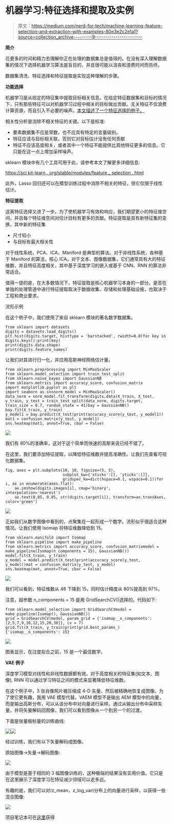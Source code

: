 # 机器学习:特征选择和提取及实例

> 原文：<https://medium.com/nerd-for-tech/machine-learning-feature-selection-and-extraction-with-examples-80e3e2c2e1a1?source=collection_archive---------9----------------------->

**简介**

花更多的时间和精力去理解你正在处理的数据集总是值得的。在没有深入理解数据集的情况下选择机器学习算法是盲目的，并且很可能以沮丧和浪费时间而告终。

数据集清洗、特征选择和特征提取是实现这种理解的步骤。

**功能选择**

机器学习是从给定的特征集中提取目标相关信息。在给定特征数据集和目标的情况下，只有那些特征可以对机器学习过程中相关的目标做出贡献。无关特征不仅浪费计算资源，而且引入不必要的噪声。[本文描述了一个特征选择的例子。](https://justinzads.medium.com/data-engineering-a-feature-selection-example-with-the-iris-dataset-11f0554e4b00)

相关性分析是消除不相关特征的关键。以下是标准:

*   要素数据集不应是常数，也不应具有特定的变量级别。
*   特征应该与目标相关联，否则它对目标估计没有任何贡献
*   特征不应该高度相关，或者其中一个特征不能提供比其他特征更多的信息。它只能在这一点上增加采样噪声。

sklearn 模块中有几个工具可用于此，请参考本文了解更多详细信息:

[https://sci kit-learn . org/stable/modules/feature _ selection . html](https://scikit-learn.org/stable/modules/feature_selection.html)

此外，Lasso 回归还可以在模型训练过程中消除不相关的特征，但它仅限于线性估计。

**特征提取**

这离特征选择又进了一步。为了使机器学习有效和响应，我们期望更小的特征维空间，并且每个特征维空间对估计目标有更多的贡献。特征提取是具有新特征集的变换，其中新的特征集

*   尺寸较小
*   与目标有最大相关性

对于线性系统，PCA、ICA、Maniford 是典型的算法。对于非线性系统，各种基于 Maniford 的算法，核心 ICA。对于文本、图像数据集，它们通常具有大的特征维数，并且特征高度相关，其中基于深度学习的嵌入或基于 CNN、RNN 的算法非常适合。

值得一提的是，在大多数情况下，特征提取是核心机器学习本身的一部分。是否在单独的处理管道中进行特征提取取决于数据收集、存储和处理基础设施，也取决于工程和商业要求。

流形示例

在这个例子中，我们使用了来自 sklearn 模块的著名数字数据集。

```
from sklearn import datasets
digits = datasets.load_digits()
plt.hist(digits.target, histtype = 'barstacked', rwidth=0.8)for key in digits.keys():print(key)
print(digits.data.shape)
print(digits.feature_names)
```

让我们对其进行归一化，并应用高斯神经网络估计量。

```
from sklearn.preprocessing import MinMaxScaler
from sklearn.model_selection import train_test_split
from sklearn.naive_bayes import GaussianNB
from sklearn.metrics import accuracy_score, confusion_matrix
import matplotlib.pyplot as plt
import seaborn as snsnorm_model = MinMaxScaler()
data_norm = norm_model.fit_transform(digits.data)X_train, X_test, y_train, y_test = train_test_split(data_norm, digits.target, train_size = 0.7, random_state = 41)bay = GaussianNB()
bay.fit(X_train, y_train)
y_model1 = bay.predict(X_test)print(accuracy_score(y_test, y_model1))
mat1 = confusion_matrix(y_test, y_model1)
sns.heatmap(mat1, annot=True, cbar = False)
```

![](img/51a31a19fcbf2d85641ba10e93118c28.png)

我们有 80%的准确率，这对于这个简单而快速的高斯来说已经不错了。

在这里，我们要添加特征提取，以降低特征维数并提高准确性。让我们先查看可视化数据集。

```
fig, axes = plt.subplots(10, 10, figsize=(5, 5),
                         subplot_kw={'xticks':[], 'yticks':[]},
                         gridspec_kw=dict(hspace=0.1, wspace=0.1))for i, ax in enumerate(axes.flat):
    ax.imshow(digits.images[i], cmap='binary', interpolation='nearest')
    ax.text(0.05, 0.05, str(digits.target[i]), transform=ax.transAxes, color='green')
```

![](img/542352d8e003ed29bbbca14406a1d786.png)

正如我们从数字图像中看到的，点聚集在一起形成一个数字。流形似乎很适合这种情况。让我们使用 Isomap 将特征维数降低到 15。

```
from sklearn.manifold import Isomap
from sklearn.pipeline import make_pipeline
from sklearn.metrics import accuracy_score, confusion_matrixmodel = make_pipeline(Isomap(n_components = 15), GaussianNB())
model.fit(X_train, y_train)
y_model = model.predict(X_test)print(accuracy_score(y_test, y_model))mat = confusion_matrix(y_test, y_model)
sns.heatmap(mat, annot=True, cbar = False)
```

![](img/379355f493802f2e53d89596394ab7d6.png)

我们可以看到，特征维数从 48 下降到 15，同时估计精度从 80%提高到 97%。

注意，超参数 n_components = 15 是用 GridSearchCV()选择的。代码如下:

```
from sklearn.model_selection import GridSearchCVmodel = make_pipeline(Isomap(), GaussianNB())
grid = GridSearchCV(model, param_grid = {'isomap__n_components':[2,5,7,9,10,12,15,20,30]}, cv = 7)
grid.fit(X_train, y_train)print(grid.best_params_){'isomap__n_components': 15}
```

![](img/9b904ffdd4a2aeac7e40f7240f7d7f91.png)

图表显示，在过度拟合之前，15 是一个最佳数字。

**VAE 例子**

深度学习模型对线性和非线性数据都有效。对于高度相关的特征集(如文本、图像), RNN 可以通过学习特征之间的模式来显著降低特征维数。

在这个例子中，3 张肖像照片被压缩成 4-D 矢量，然后被精确地恢复成图像。为了使它更有趣，我用 VAE 模型代替。VAEM 模型不是输出 AEM 模型中的向量，而是输出高斯分布，可以从该分布中对向量进行采样。通过从输出分布中采样矢量，并将矢量解码回图像，我们可以看到图像从一个到另一个的过渡。

下面是张量板标量的训练曲线:

![](img/9916f9fa7056496d2c0e8888887036bb.png)![](img/a74f30cc74cf596e399a918e6ea26e6d.png)

经过训练，我们有以下矢量解码成图像。

原始图像→矢量→解码图像:

![](img/6d61942b7547c78541e06f80f7e896a8.png)

由于模型是基于相同的 3 幅图像训练的，这种极端的结果没有实用价值。它只是在这里展示了深度学习在特征减少领域可以走多远。

有趣的是，我们可以对(z_mean，z_log_var)分布上的向量进行采样，以获得一些混合图像:

![](img/4fda19cc240a0b8dc326ea3ec3c6ecac.png)

项目笔记本可在[这里](https://github.com/justinzh/AIPortraits/blob/main/Jmodel.ipynb)获得